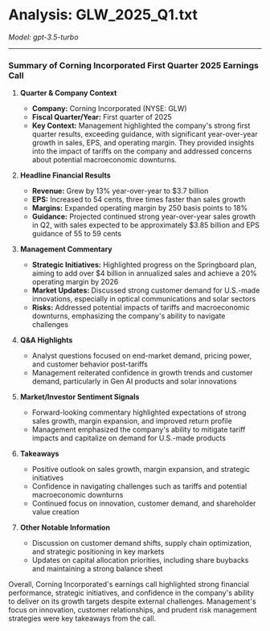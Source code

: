 # Analysis: GLW_2025_Q1.txt

*Model: gpt-3.5-turbo*

---

### Summary of Corning Incorporated First Quarter 2025 Earnings Call

1. **Quarter & Company Context**
   - **Company:** Corning Incorporated (NYSE: GLW)
   - **Fiscal Quarter/Year:** First quarter of 2025
   - **Key Context:** Management highlighted the company's strong first quarter results, exceeding guidance, with significant year-over-year growth in sales, EPS, and operating margin. They provided insights into the impact of tariffs on the company and addressed concerns about potential macroeconomic downturns.

2. **Headline Financial Results**
   - **Revenue:** Grew by 13% year-over-year to $3.7 billion
   - **EPS:** Increased to 54 cents, three times faster than sales growth
   - **Margins:** Expanded operating margin by 250 basis points to 18%
   - **Guidance:** Projected continued strong year-over-year sales growth in Q2, with sales expected to be approximately $3.85 billion and EPS guidance of 55 to 59 cents

3. **Management Commentary**
   - **Strategic Initiatives:** Highlighted progress on the Springboard plan, aiming to add over $4 billion in annualized sales and achieve a 20% operating margin by 2026
   - **Market Updates:** Discussed strong customer demand for U.S.-made innovations, especially in optical communications and solar sectors
   - **Risks:** Addressed potential impacts of tariffs and macroeconomic downturns, emphasizing the company's ability to navigate challenges

4. **Q&A Highlights**
   - Analyst questions focused on end-market demand, pricing power, and customer behavior post-tariffs
   - Management reiterated confidence in growth trends and customer demand, particularly in Gen AI products and solar innovations

5. **Market/Investor Sentiment Signals**
   - Forward-looking commentary highlighted expectations of strong sales growth, margin expansion, and improved return profile
   - Management emphasized the company's ability to mitigate tariff impacts and capitalize on demand for U.S.-made products

6. **Takeaways**
   - Positive outlook on sales growth, margin expansion, and strategic initiatives
   - Confidence in navigating challenges such as tariffs and potential macroeconomic downturns
   - Continued focus on innovation, customer demand, and shareholder value creation

7. **Other Notable Information**
   - Discussion on customer demand shifts, supply chain optimization, and strategic positioning in key markets
   - Updates on capital allocation priorities, including share buybacks and maintaining a strong balance sheet

Overall, Corning Incorporated's earnings call highlighted strong financial performance, strategic initiatives, and confidence in the company's ability to deliver on its growth targets despite external challenges. Management's focus on innovation, customer relationships, and prudent risk management strategies were key takeaways from the call.
